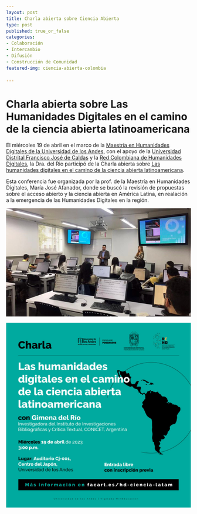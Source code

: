 ```yaml
---
layout: post
title: Charla abierta sobre Ciencia Abierta
type: post
published: true_or_false
categories:
- Colaboración
- Intercambio
- Difusión
- Construcción de Comunidad
featured-img: ciencia-abierta-colombia

---
```


# Charla abierta sobre Las Humanidades Digitales en el camino de la ciencia abierta latinoamericana

El miércoles 19 de abril en el marco de la [Maestría en Humanidades Digitales de la Universidad de los Andes](https://facartes.uniandes.edu.co/), con el apoyo de la [Universidad Distrital Francisco José de Caldas](https://www.udistrital.edu.co/inicio) y la [Red Colombiana de Humanidades Digitales](https://rchd.com.co/), la Dra. del Rio participó de la Charla abierta sobre [Las humanidades digitales en el camino de la ciencia abierta latinoamericana](https://facartes.uniandes.edu.co/evento/charla-las-humanidades-digitales-en-el-camino-de-la-ciencia-abierta-latinoamericana/).

Esta conferencia fue organizada por la prof. de la Maestría en Humanidades Digitales, María José Afanador, donde se buscó la revisión de propuestas sobre el acceso abierto y la ciencia abierta en América Latina, en realación a la emergencia de las Humanidades Digitales en la región.


![charla-abierta-colombia](/assets/img/posts/ciencia-abierta-colombia2.jpg)

![charla-abierta-colombia](/assets/img/posts/ciencia-abierta-colombia1.jpg)